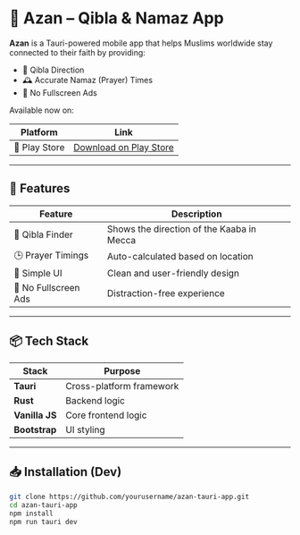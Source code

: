 # 🕌 Azan – Qibla & Namaz App

**Azan** is a Tauri-powered mobile app that helps Muslims worldwide stay connected to their faith by providing:

- 🕋 Qibla Direction
- 🕰️ Accurate Namaz (Prayer) Times
- 🚫 No Fullscreen Ads

Available now on:

| Platform       | Link                                                                                     |
|----------------|------------------------------------------------------------------------------------------|
| 📱 Play Store  | [Download on Play Store](https://play.google.com/store/apps/details?id=com.edgarni.azan) |

---

## 📌 Features

| Feature             | Description                                 |
|---------------------|---------------------------------------------|
| 🧭 Qibla Finder      | Shows the direction of the Kaaba in Mecca   |
| 🕒 Prayer Timings    | Auto-calculated based on location           |
| 🌙 Simple UI         | Clean and user-friendly design              |
| 🚫 No Fullscreen Ads | Distraction-free experience                 |

---

## 📦 Tech Stack

| Stack         | Purpose                   |
|---------------|---------------------------|
| **Tauri**     | Cross-platform framework  |
| **Rust**      | Backend logic             |
| **Vanilla JS**| Core frontend logic       |
| **Bootstrap** | UI styling                |

---

## 📥 Installation (Dev)

```bash
git clone https://github.com/yourusername/azan-tauri-app.git
cd azan-tauri-app
npm install
npm run tauri dev
